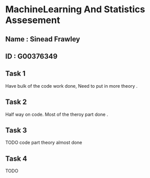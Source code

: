 # MachineLearning And Statistics Assesement

## Name : Sinead Frawley
## ID : G00376349

## Task 1

Have bulk of the code work done, Need to put in more theory .


## Task 2

Half way on code. Most of the theroy part done . 


## Task 3 

TODO code part theory almost done 

## Task 4 

TODO





